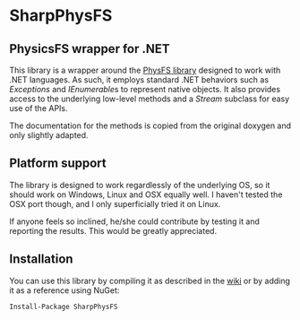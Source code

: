 # SharpPhysFS
## PhysicsFS wrapper for .NET

This library is a wrapper around the [PhysFS library](https://icculus.org/physfs/) designed
to work with .NET languages. As such, it employs standard .NET behaviors such as *Exceptions*
and *IEnumerable*s to represent native objects. It also provides access to the underlying low-level
methods and a *Stream* subclass for easy use of the APIs.

The documentation for the methods is copied from the original doxygen and only slightly adapted.

## Platform support

The library is designed to work regardlessly of the underlying OS, so it should work on Windows, Linux
and OSX equally well. I haven't tested the OSX port though, and I only superficially tried it on Linux.

If anyone feels so inclined, he/she could contribute by testing it and reporting the results. This would
be greatly appreciated.

## Installation

You can use this library by compiling it as described in the [wiki](https://github.com/frabert/SharpPhysFS/wiki)
or by adding it as a reference using NuGet:

    Install-Package SharpPhysFS